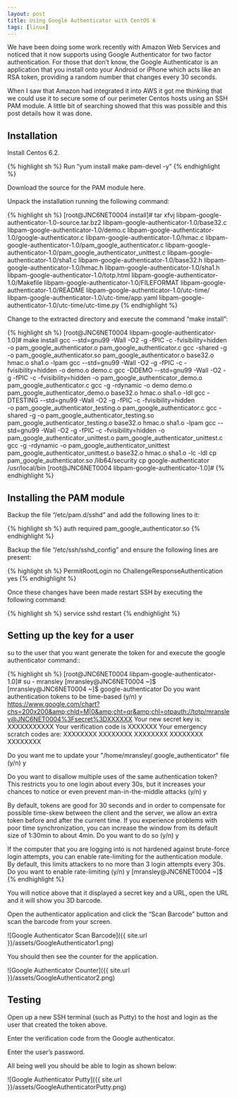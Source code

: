 ```yaml
---
layout: post
title: Using Google Authenticator with CentOS 6
tags: [linux]
---
```

We have been doing some work recently with Amazon Web Services and noticed that it now supports using Google Authenticator for two 
factor authentication.  For those that don’t know, the Google Authenticator is an application that you install onto your Android or 
iPhone which acts like an RSA token, providing a random number that changes every 30 seconds.

When I saw that Amazon had integrated it into AWS it got me thinking that we could use it to secure some of our perimeter Centos hosts 
using an SSH PAM module.  A little bit of searching showed that this was possible and this post details how it was done.

Installation
---
Install Centos 6.2.

{% highlight sh %}
Run “yum install make pam-devel -y”
{% endhighlight %}

Download the source for the PAM module here.

Unpack the installation running the following command:

{% highlight sh %}
[root@JNC6NET0004 install]# tar xfvj libpam-google-authenticator-1.0-source.tar.bz2
libpam-google-authenticator-1.0/base32.c
libpam-google-authenticator-1.0/demo.c
libpam-google-authenticator-1.0/google-authenticator.c
libpam-google-authenticator-1.0/hmac.c
libpam-google-authenticator-1.0/pam_google_authenticator.c
libpam-google-authenticator-1.0/pam_google_authenticator_unittest.c
libpam-google-authenticator-1.0/sha1.c
libpam-google-authenticator-1.0/base32.h
libpam-google-authenticator-1.0/hmac.h
libpam-google-authenticator-1.0/sha1.h
libpam-google-authenticator-1.0/totp.html
libpam-google-authenticator-1.0/Makefile
libpam-google-authenticator-1.0/FILEFORMAT
libpam-google-authenticator-1.0/README
libpam-google-authenticator-1.0/utc-time/
libpam-google-authenticator-1.0/utc-time/app.yaml
libpam-google-authenticator-1.0/utc-time/utc-time.py
{% endhighlight %}

Change to the extracted directory and execute the command “make install”:

{% highlight sh %}
[root@JNC6NET0004 libpam-google-authenticator-1.0]# make install
gcc --std=gnu99 -Wall -O2 -g -fPIC -c  -fvisibility=hidden  -o pam_google_authenticator.o pam_google_authenticator.c
gcc -shared -g   -o pam_google_authenticator.so pam_google_authenticator.o base32.o hmac.o sha1.o -lpam
gcc --std=gnu99 -Wall -O2 -g -fPIC -c  -fvisibility=hidden  -o demo.o demo.c
gcc -DDEMO --std=gnu99 -Wall -O2 -g -fPIC -c  -fvisibility=hidden  -o pam_google_authenticator_demo.o pam_google_authenticator.c
gcc -g   -rdynamic -o demo demo.o pam_google_authenticator_demo.o base32.o hmac.o sha1.o  -ldl
gcc -DTESTING --std=gnu99 -Wall -O2 -g -fPIC -c  -fvisibility=hidden        \
              -o pam_google_authenticator_testing.o pam_google_authenticator.c
gcc -shared -g   -o pam_google_authenticator_testing.so pam_google_authenticator_testing.o base32.o hmac.o sha1.o -lpam
gcc --std=gnu99 -Wall -O2 -g -fPIC -c  -fvisibility=hidden  -o pam_google_authenticator_unittest.o pam_google_authenticator_unittest.c
gcc -g   -rdynamic -o pam_google_authenticator_unittest pam_google_authenticator_unittest.o base32.o hmac.o sha1.o -lc  -ldl
cp pam_google_authenticator.so /lib64/security
cp google-authenticator /usr/local/bin
[root@JNC6NET0004 libpam-google-authenticator-1.0]#
{% endhighlight %}

Installing the PAM module
---
Backup the file “/etc/pam.d/sshd” and add the following lines to it:

{% highlight sh %}
auth required pam_google_authenticator.so
{% endhighlight %}

Backup the file “/etc/ssh/sshd_config” and ensure the following lines are present:

{% highlight sh %}
PermitRootLogin no
ChallengeResponseAuthentication yes
{% endhighlight %}

Once these changes have been made restart SSH by executing the following command:

{% highlight sh %}
service sshd restart
{% endhighlight %}

Setting up the key for a user
---

su to the user that you want generate the token for and execute the google authenticator command::

{% highlight sh %}
[root@JNC6NET0004 libpam-google-authenticator-1.0]# su - mransley
[mransley@JNC6NET0004 ~]$
[mransley@JNC6NET0004 ~]$ google-authenticator
Do you want authentication tokens to be time-based (y/n) y
https://www.google.com/chart?chs=200x200&amp;chld=M|0&amp;cht=qr&amp;chl=otpauth://totp/mransley@JNC6NET0004%3Fsecret%3DXXXXXX
Your new secret key is: XXXXXXXXXXX
Your verification code is XXXXXXX
Your emergency scratch codes are:
  XXXXXXXX
  XXXXXXXX
  XXXXXXXX
  XXXXXXXX
  XXXXXXXX
 
Do you want me to update your "/home/mransley/.google_authenticator" file (y/n) y
 
Do you want to disallow multiple uses of the same authentication
token? This restricts you to one login about every 30s, but it increases
your chances to notice or even prevent man-in-the-middle attacks (y/n) y
 
By default, tokens are good for 30 seconds and in order to compensate for
possible time-skew between the client and the server, we allow an extra
token before and after the current time. If you experience problems with poor
time synchronization, you can increase the window from its default
size of 1:30min to about 4min. Do you want to do so (y/n) y
 
If the computer that you are logging into is not hardened against brute-force
login attempts, you can enable rate-limiting for the authentication module.
By default, this limits attackers to no more than 3 login attempts every 30s.
Do you want to enable rate-limiting (y/n) y
[mransley@JNC6NET0004 ~]$
{% endhighlight %}

You will notice above that it displayed a secret key and a URL, open the URL and it will show you 3D barcode.

Open the authenticator application and click the “Scan Barcode” button and scan the barcode from your screen.

![Google Authenticator Scan Barcode]({{ site.url }}/assets/GoogleAuthenticator1.png)

You should then see the counter for the application.

![Google Authenticator Counter]({{ site.url }}/assets/GoogleAuthenticator2.png)

Testing
---
Open up a new SSH terminal (such as Putty) to the host and login as the user that created the token above.

Enter the verification code from the Google authenticator.

Enter the user’s password.

All being well you should be able to login as shown below:

![Google Authenticator Putty]({{ site.url }}/assets/GoogleAuthenticatorPutty.png)